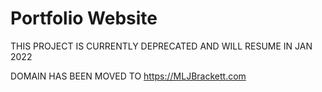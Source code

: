 # Portfolio Website

THIS PROJECT IS CURRENTLY DEPRECATED AND WILL RESUME IN JAN 2022

DOMAIN HAS BEEN MOVED TO https://MLJBrackett.com
